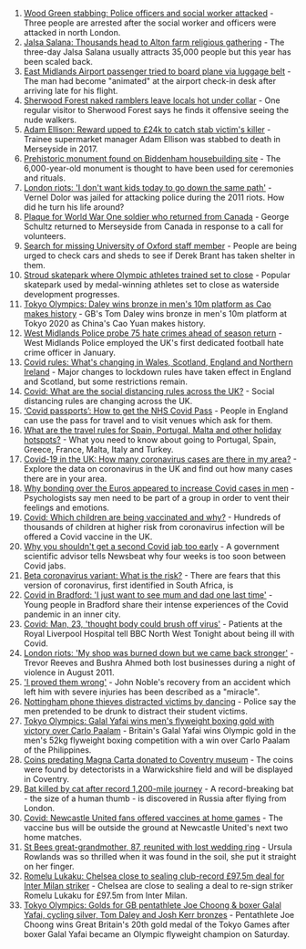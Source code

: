 1. [Wood Green stabbing: Police officers and social worker attacked](https://www.bbc.co.uk/news/uk-england-london-58124569) - Three people are arrested after the social worker and officers were attacked in north London.
2. [Jalsa Salana: Thousands head to Alton farm religious gathering](https://www.bbc.co.uk/news/uk-england-hampshire-58127967) - The three-day Jalsa Salana usually attracts 35,000 people but this year has been scaled back.
3. [East Midlands Airport passenger tried to board plane via luggage belt](https://www.bbc.co.uk/news/uk-england-leicestershire-58128985) - The man had become "animated" at the airport check-in desk after arriving late for his flight.
4. [Sherwood Forest naked ramblers leave locals hot under collar](https://www.bbc.co.uk/news/uk-england-nottinghamshire-58120317) - One regular visitor to Sherwood Forest says he finds it offensive seeing the nude walkers.
5. [Adam Ellison: Reward upped to £24k to catch stab victim's killer](https://www.bbc.co.uk/news/uk-england-merseyside-58120034) - Trainee supermarket manager Adam Ellison was stabbed to death in Merseyside in 2017.
6. [Prehistoric monument found on Biddenham housebuilding site](https://www.bbc.co.uk/news/uk-england-beds-bucks-herts-57926247) - The 6,000-year-old monument is thought to have been used for ceremonies and rituals.
7. [London riots: 'I don't want kids today to go down the same path'](https://www.bbc.co.uk/news/uk-england-london-58104439) - Vernel Dolor was jailed for attacking police during the 2011 riots. How did he turn his life around?
8. [Plaque for World War One soldier who returned from Canada](https://www.bbc.co.uk/news/uk-england-merseyside-58128429) - George Schultz returned to Merseyside from Canada in response to a call for volunteers.
9. [Search for missing University of Oxford staff member](https://www.bbc.co.uk/news/uk-england-oxfordshire-58128916) - People are being urged to check cars and sheds to see if Derek Brant has taken shelter in them.
10. [Stroud skatepark where Olympic athletes trained set to close](https://www.bbc.co.uk/news/uk-england-gloucestershire-58123990) - Popular skatepark used by medal-winning athletes set to close as waterside development progresses.
11. [Tokyo Olympics: Daley wins bronze in men's 10m platform as Cao makes history](https://www.bbc.co.uk/sport/olympics/58127075) - GB's Tom Daley wins bronze in men's 10m platform at Tokyo 2020 as China's Cao Yuan makes history.
12. [West Midlands Police probe 75 hate crimes ahead of season return](https://www.bbc.co.uk/news/uk-england-birmingham-58128892) - West Midlands Police employed the UK's first dedicated football hate crime officer in January.
13. [Covid rules: What's changing in Wales, Scotland, England and Northern Ireland](https://www.bbc.co.uk/news/explainers-52530518) - Major changes to lockdown rules have taken effect in England and Scotland, but some restrictions remain.
14. [Covid: What are the social distancing rules across the UK?](https://www.bbc.co.uk/news/uk-51506729) - Social distancing rules are changing across the UK.
15. [‘Covid passports’: How to get the NHS Covid Pass](https://www.bbc.co.uk/news/explainers-55718553) - People in England can use the pass for travel and to visit venues which ask for them.
16. [What are the travel rules for Spain, Portugal, Malta and other holiday hotspots?](https://www.bbc.co.uk/news/explainers-56997931) - What you need to know about going to Portugal, Spain, Greece, France, Malta, Italy and Turkey.
17. [Covid-19 in the UK: How many coronavirus cases are there in my area?](https://www.bbc.co.uk/news/uk-51768274) - Explore the data on coronavirus in the UK and find out how many cases there are in your area.
18. [Why bonding over the Euros appeared to increase Covid cases in men](https://www.bbc.co.uk/news/health-58015593) - Psychologists say men need to be part of a group in order to vent their feelings and emotions.
19. [Covid: Which children are being vaccinated and why?](https://www.bbc.co.uk/news/health-57888429) - Hundreds of thousands of children at higher risk from coronavirus infection will be offered a Covid vaccine in the UK.
20. [Why you shouldn't get a second Covid jab too early](https://www.bbc.co.uk/news/newsbeat-57682233) - A government scientific advisor tells Newsbeat why four weeks is too soon between Covid jabs.
21. [Beta coronavirus variant: What is the risk?](https://www.bbc.co.uk/news/health-55534727) - There are fears that this version of coronavirus, first identified in South Africa, is
22. [Covid in Bradford: 'I just want to see mum and dad one last time'](https://www.bbc.co.uk/news/uk-england-leeds-58115377) - Young people in Bradford share their intense experiences of the Covid pandemic in an inner city.
23. [Covid: Man, 23, 'thought body could brush off virus'](https://www.bbc.co.uk/news/uk-england-merseyside-58121193) - Patients at the Royal Liverpool Hospital tell BBC North West Tonight about being ill with Covid.
24. [London riots: 'My shop was burned down but we came back stronger'](https://www.bbc.co.uk/news/uk-england-london-58031162) - Trevor Reeves and Bushra Ahmed both lost businesses during a night of violence in August 2011.
25. ['I proved them wrong'](https://www.bbc.co.uk/news/uk-england-york-north-yorkshire-58111780) - John Noble's recovery from an accident which left him with severe injuries has been described as a "miracle".
26. [Nottingham phone thieves distracted victims by dancing](https://www.bbc.co.uk/news/uk-england-nottinghamshire-58103794) - Police say the men pretended to be drunk to distract their student victims.
27. [Tokyo Olympics: Galal Yafai wins men's flyweight boxing gold with victory over Carlo Paalam](https://www.bbc.co.uk/sport/olympics/58125750) - Britain's Galal Yafai wins Olympic gold in the men's 52kg flyweight boxing competition with a win over Carlo Paalam of the Philippines.
28. [Coins predating Magna Carta donated to Coventry museum](https://www.bbc.co.uk/news/uk-england-coventry-warwickshire-58128228) - The coins were found by detectorists in a Warwickshire field and will be displayed in Coventry.
29. [Bat killed by cat after record 1,200-mile journey](https://www.bbc.co.uk/news/uk-58128773) - A record-breaking bat - the size of a human thumb - is discovered in Russia after flying from London.
30. [Covid: Newcastle United fans offered vaccines at home games](https://www.bbc.co.uk/news/uk-england-tyne-58128132) - The vaccine bus will be outside the ground at Newcastle United's next two home matches.
31. [St Bees great-grandmother, 87, reunited with lost wedding ring](https://www.bbc.co.uk/news/uk-england-cumbria-58123000) - Ursula Rowlands was so thrilled when it was found in the soil, she put it straight on her finger.
32. [Romelu Lukaku: Chelsea close to sealing club-record £97.5m deal for Inter Milan striker](https://www.bbc.co.uk/sport/football/58130354) - Chelsea are close to sealing a deal to re-sign striker Romelu Lukaku for £97.5m from Inter Milan.
33. [Tokyo Olympics: Golds for GB pentathlete Joe Choong & boxer Galal Yafai, cycling silver, Tom Daley and Josh Kerr bronzes](https://www.bbc.co.uk/sport/olympics/58129069) - Pentathlete Joe Choong wins Great Britain's 20th gold medal of the Tokyo Games after boxer Galal Yafai became an Olympic flyweight champion on Saturday.

